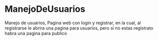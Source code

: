 # ManejoDeUsuarios
Manejo de usuarios, Pagina web con login y registrar, en la cual, al registrarse le abrira una pagina para usuarios, pero si no estas registrato habra una pagina para publico
